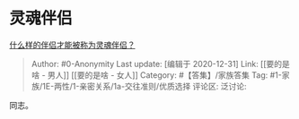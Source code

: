 # 灵魂伴侣
[什么样的伴侣才能被称为灵魂伴侣？](https://www.zhihu.com/question/308612334/answer/1653879758)

> Author: #0-Anonymity
> Last update: [编辑于 2020-12-31]
> Link:  [[要的是啥 - 男人]] [[要的是啥 - 女人]]
> Category: #【答集】/家族答集
> Tag: #1-家族/1E-两性/1-亲密关系/1a-交往准则/优质选择
> 评论区:
> 泛讨论:

同志。
